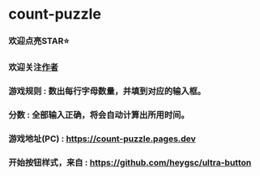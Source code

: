 # count-puzzle

### 欢迎点亮STAR⭐

### 欢迎关注[作者](https://github.com/heygsc)

### 游戏规则 : 数出每行字母数量，并填到对应的输入框。

### 分数 : 全部输入正确，将会自动计算出所用时间。

### 游戏地址(PC) : https://count-puzzle.pages.dev

### 开始按钮样式，来自 :  https://github.com/heygsc/ultra-button
